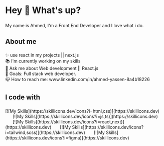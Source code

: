 <h1 align="left">Hey 👋 What's up?</h1>

###

<p align="left">My name is Ahmed, I'm a Front End Developer and I love what i do.</p>

###

<h2 align="left">About me</h2>

###

<p align="left">✨ use react in my projects || next.js<br>📚 I'm currently working on my skills <br> 💬 Ask me about Web development || React.js <br>🎯 Goals: Full stack web developer.<br>📪 How to reach me: www.linkedin.com/in/ahmed-yassen-8a4b18226</p>

###

<h2 align="left">I code with</h2>

###

<div align="left">
[![My Skills](https://skillicons.dev/icons?i=html,css)](https://skillicons.dev) &nbsp;&nbsp;&nbsp;&nbsp;&nbsp; [![My Skills](https://skillicons.dev/icons?i=js,ts)](https://skillicons.dev) &nbsp;&nbsp;&nbsp;&nbsp;&nbsp; [![My Skills](https://skillicons.dev/icons?i=react,next)](https://skillicons.dev) &nbsp;&nbsp;&nbsp;&nbsp;&nbsp; [![My Skills](https://skillicons.dev/icons?i=tailwind,scss)](https://skillicons.dev) &nbsp;&nbsp;&nbsp;&nbsp;&nbsp; [![My Skills](https://skillicons.dev/icons?i=figma)](https://skillicons.dev)
<br/></div>

###

